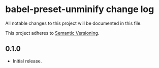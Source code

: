 # babel-preset-unminify change log

All notable changes to this project will be documented in this file.

This project adheres to [Semantic Versioning](http://semver.org/).

## 0.1.0
* Initial release.

